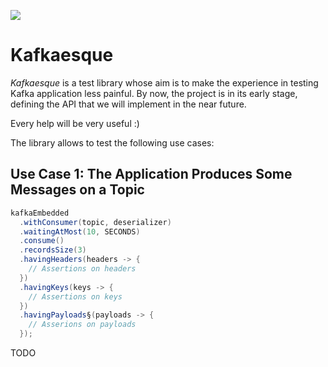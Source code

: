 ![](https://github.com/rcardin/kafkaesque/workflows/Kafkaesque/badge.svg)

# Kafkaesque
_Kafkaesque_ is a test library whose aim is to make the experience in testing Kafka application less 
painful. By now, the project is in its early stage, defining the API that we will implement in the near 
future.

Every help will be very useful :)

The library allows to test the following use cases:

## Use Case 1: The Application Produces Some Messages on a Topic
```java
kafkaEmbedded
  .withConsumer(topic, deserializer)
  .waitingAtMost(10, SECONDS)
  .consume()
  .recordsSize(3)
  .havingHeaders(headers -> {
    // Assertions on headers
  })
  .havingKeys(keys -> {
    // Assertions on keys
  })
  .havingPayloads§(payloads -> {
    // Asserions on payloads
  });
```

TODO
